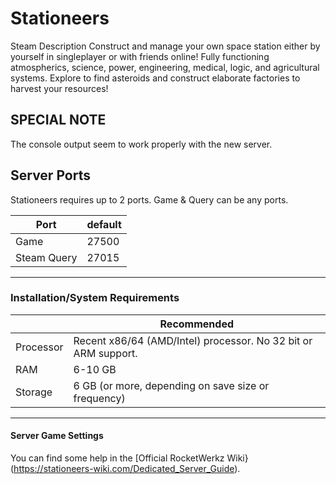 # Stationeers

Steam Description
Construct and manage your own space station either by yourself in singleplayer or with friends online! Fully functioning atmospherics, science, power, engineering, medical, logic, and agricultural systems. Explore to find asteroids and construct elaborate factories to harvest your resources!

## SPECIAL NOTE 

The console output seem to work properly with the new server.

## Server Ports

Stationeers requires up to 2 ports. Game & Query can be any ports.

| Port        | default |
|-------------|---------|
| Game        | 27500   |
| Steam Query | 27015   |

___

### Installation/System Requirements

|           | Recommended  |
|-----------|--------------|
| Processor | Recent x86/64 (AMD/Intel) processor. No 32 bit or ARM support. |
| RAM       |  6-10 GB     |
| Storage   |  6 GB (or more, depending on save size or frequency) |

___


#### Server Game Settings

You can find some help in the [Official RocketWerkz Wiki}(https://stationeers-wiki.com/Dedicated_Server_Guide).

